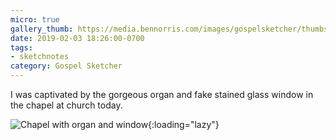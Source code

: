 ```yaml
---
micro: true
gallery_thumb: https://media.bennorris.com/images/gospelsketcher/thumbs/feb-19-organ-window.png
date: 2019-02-03 18:26:00-0700
tags:
- sketchnotes
category: Gospel Sketcher
---
```


I was captivated by the gorgeous organ and fake stained glass window in the chapel at church today.

![Chapel with organ and window](https://media.bennorris.com/images/gospelsketcher/general/feb-19-organ-window.png){:loading="lazy"}